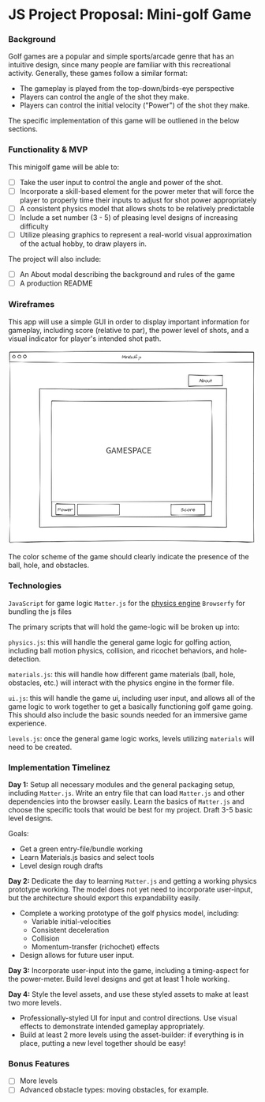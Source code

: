 # JS Project Proposal: Mini-golf Game

### Background

Golf games are a popular and simple sports/arcade genre that has an intuitive design, since many people are familiar with this recreational activity. Generally, these games follow a similar format:
* The gameplay is played from the top-down/birds-eye perspective
* Players can control the angle of the shot they make.
* Players can control the initial velocity ("Power") of the shot they make.

The specific implementation of this game will be outliened in the below sections.

### Functionality & MVP
This minigolf game will be able to:
- [ ] Take the user input to control the angle and power of the shot.
- [ ] Incorporate a skill-based element for the power meter that will force the player to properly time their inputs to adjust for shot power appropriately
- [ ] A consistent physics model that allows shots to be relatively predictable
- [ ] Include a set number (3 - 5) of pleasing level designs of increasing difficulty
- [ ] Utilize pleasing graphics to represent a real-world visual approximation of the actual hobby, to draw players in.

The project will also include:
- [ ] An About modal describing the background and rules of the game
- [ ] A production README

### Wireframes

This app will use a simple GUI in order to display important information for gameplay, including score (relative to par), the power level of shots, and a visual indicator for player's intended shot path.

![Wireframe](https://raw.githubusercontent.com/etgrieco/minigolf-js/master/docs/images/wireframe.png)

The color scheme of the game should clearly indicate the presence of the ball, hole, and obstacles.

### Technologies
`JavaScript` for game logic
`Matter.js` for the [physics engine](https://github.com/liabru/matter-js)
`Browserfy` for bundling the js files

The primary scripts that will hold the game-logic will be broken up into: 

`physics.js`: this will handle the general game logic for golfing action, including ball motion physics, collision, and ricochet behaviors, and hole-detection.

`materials.js`: this will handle how different game materials (ball, hole, obstacles, etc.) will interact with the physics engine in the former file.

`ui.js`: this will handle the game ui, including user input, and allows all of the game logic to work together to get a basically functioning golf game going. This should also include the basic sounds needed for an immersive game experience.

`levels.js`: once the general game logic works, levels utilizing `materials` will need to be created.

### Implementation Timelinez

**Day 1:** Setup all necessary modules and the general packaging setup, including `Matter.js`. Write an entry file that can load `Matter.js` and other dependencies into the browser easily. Learn the basics of `Matter.js` and choose the specific tools that would be best for my project. Draft 3-5 basic level designs.

Goals:
* Get a green entry-file/bundle working
* Learn Materials.js basics and select tools
* Level design rough drafts

**Day 2:** Dedicate the day to learning `Matter.js` and getting a working physics prototype working. The model does not yet need to incorporate user-input, but the architecture should export this expandability easily.
* Complete a working prototype of the golf physics model, including:
  * Variable initial-velocities
  * Consistent deceleration
  * Collision
  * Momentum-transfer (richochet) effects
* Design allows for future user input.
  
**Day 3:** Incorporate user-input into the game, including a timing-aspect for the power-meter. Build level designs and get at least 1 hole working.

**Day 4:** Style the level assets, and use these styled assets to make at least two more levels.
* Professionally-styled UI for input and control directions. Use visual effects to demonstrate intended gameplay appropriately.
* Build at least 2 more levels using the asset-builder: if everything is in place, putting a new level together should be easy!

### Bonus Features

- [ ] More levels
- [ ] Advanced obstacle types: moving obstacles, for example.
